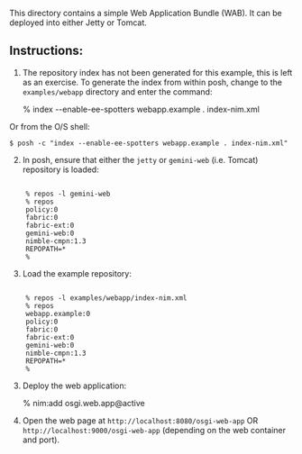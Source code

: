 This directory contains a simple Web Application Bundle (WAB). It can be deployed into either Jetty or Tomcat.

Instructions:
-------------

1. The repository index has not been generated for this example, this is left as an exercise. To generate the index from within posh, change to the `examples/webapp` directory and enter the command:

	% index --enable-ee-spotters webapp.example . index-nim.xml

Or from the O/S shell:

	$ posh -c "index --enable-ee-spotters webapp.example . index-nim.xml"

2. In posh, ensure that either the `jetty` or `gemini-web` (i.e. Tomcat) repository is loaded:
<p><code>
    % repos -l gemini-web
    % repos
    policy:0
    fabric:0
    fabric-ext:0
    gemini-web:0
    nimble-cmpn:1.3
    REPOPATH=*
    %
</code></p>

3. Load the example repository:
<p><code>
    % repos -l examples/webapp/index-nim.xml
    % repos
    webapp.example:0
    policy:0
    fabric:0
    fabric-ext:0
    gemini-web:0
    nimble-cmpn:1.3
    REPOPATH=*
    %
</code></p>

3. Deploy the web application:

    % nim:add osgi.web.app@active

4. Open the web page at `http://localhost:8080/osgi-web-app` OR `http://localhost:9000/osgi-web-app` (depending on the web container and port).

